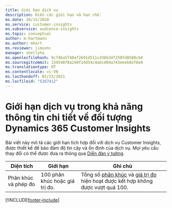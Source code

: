 ```yaml
---
title: Giới hạn dịch vụ
description: Hiểu các giới hạn và hạn chế.
ms.date: 10/15/2020
ms.service: customer-insights
ms.subservice: audience-insights
ms.topic: conceptual
author: m-hartmann
ms.author: mhart
ms.reviewer: jimsonc
manager: shellyha
ms.openlocfilehash: 9c74ba5740af2691d511cd38b34f250fd8580cb8
ms.sourcegitcommit: 139548f8a2d0f24d54c4a6c404a743eeeb8ef8e0
ms.translationtype: HT
ms.contentlocale: vi-VN
ms.lasthandoff: 02/15/2021
ms.locfileid: "5267412"
---
```

# <a name="service-limits-in-dynamics-365-customer-insights-audience-insights-capability"></a>Giới hạn dịch vụ trong khả năng thông tin chi tiết về đối tượng Dynamics 365 Customer Insights

Bài viết này mô tả các giới hạn tích hợp đối với dịch vụ Customer Insights, được thiết kế để bảo đảm độ tin cậy và ổn định của dịch vụ. Mọi yêu cầu thay đổi có thể được đưa ra thông qua [Diễn đàn ý tưởng](https://go.microsoft.com/fwlink/?linkid=2074172). 
 
| Diện tích  | Giới hạn  | Ghi chú |
|-------------|---------------------------------------------------------------------|---------------------------------------------------------------------|
| Phân khúc và phép đo | 100 phân khúc hoặc giá trị đo. | Tổng số [phân khúc](segments.md) và [giá trị đo](measures.md) hiện hoạt được kết hợp không được vượt quá 100.  |


[!INCLUDE[footer-include](../includes/footer-banner.md)]